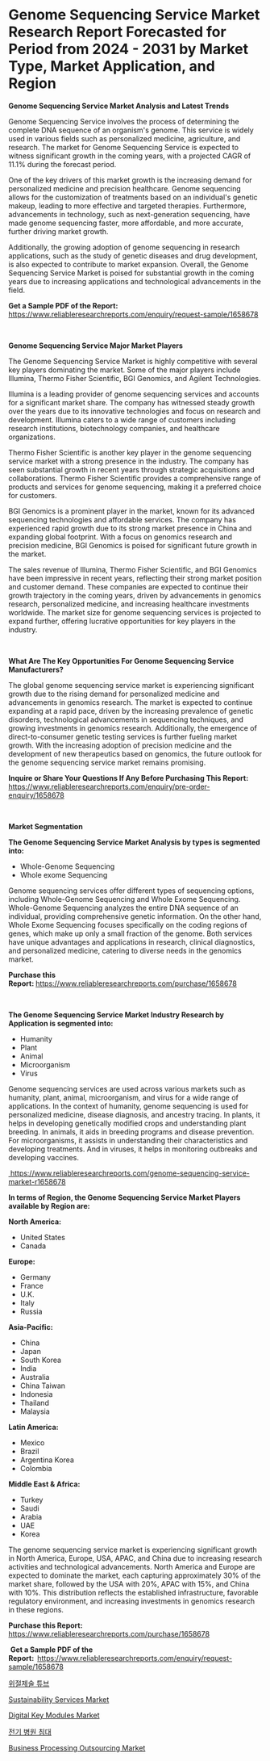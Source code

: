 <p><h1>Genome Sequencing Service Market Research Report Forecasted for Period from 2024 -  2031 by Market Type, Market Application, and Region</h1></p><p><strong>Genome Sequencing Service Market Analysis and Latest Trends</strong></p>
<p><p>Genome Sequencing Service involves the process of determining the complete DNA sequence of an organism's genome. This service is widely used in various fields such as personalized medicine, agriculture, and research. The market for Genome Sequencing Service is expected to witness significant growth in the coming years, with a projected CAGR of 11.1% during the forecast period.</p><p>One of the key drivers of this market growth is the increasing demand for personalized medicine and precision healthcare. Genome sequencing allows for the customization of treatments based on an individual's genetic makeup, leading to more effective and targeted therapies. Furthermore, advancements in technology, such as next-generation sequencing, have made genome sequencing faster, more affordable, and more accurate, further driving market growth.</p><p>Additionally, the growing adoption of genome sequencing in research applications, such as the study of genetic diseases and drug development, is also expected to contribute to market expansion. Overall, the Genome Sequencing Service Market is poised for substantial growth in the coming years due to increasing applications and technological advancements in the field.</p></p>
<p><strong>Get a Sample PDF of the Report:&nbsp;</strong> <a href="https://www.reliableresearchreports.com/enquiry/request-sample/1658678">https://www.reliableresearchreports.com/enquiry/request-sample/1658678</a></p>
<p>&nbsp;</p>
<p><strong>Genome Sequencing Service Major Market Players</strong></p>
<p><p>The Genome Sequencing Service Market is highly competitive with several key players dominating the market. Some of the major players include Illumina, Thermo Fisher Scientific, BGI Genomics, and Agilent Technologies.</p><p>Illumina is a leading provider of genome sequencing services and accounts for a significant market share. The company has witnessed steady growth over the years due to its innovative technologies and focus on research and development. Illumina caters to a wide range of customers including research institutions, biotechnology companies, and healthcare organizations.</p><p>Thermo Fisher Scientific is another key player in the genome sequencing service market with a strong presence in the industry. The company has seen substantial growth in recent years through strategic acquisitions and collaborations. Thermo Fisher Scientific provides a comprehensive range of products and services for genome sequencing, making it a preferred choice for customers.</p><p>BGI Genomics is a prominent player in the market, known for its advanced sequencing technologies and affordable services. The company has experienced rapid growth due to its strong market presence in China and expanding global footprint. With a focus on genomics research and precision medicine, BGI Genomics is poised for significant future growth in the market.</p><p>The sales revenue of Illumina, Thermo Fisher Scientific, and BGI Genomics have been impressive in recent years, reflecting their strong market position and customer demand. These companies are expected to continue their growth trajectory in the coming years, driven by advancements in genomics research, personalized medicine, and increasing healthcare investments worldwide. The market size for genome sequencing services is projected to expand further, offering lucrative opportunities for key players in the industry.</p></p>
<p>&nbsp;</p>
<p><strong>What Are The Key Opportunities For Genome Sequencing Service Manufacturers?</strong></p>
<p><p>The global genome sequencing service market is experiencing significant growth due to the rising demand for personalized medicine and advancements in genomics research. The market is expected to continue expanding at a rapid pace, driven by the increasing prevalence of genetic disorders, technological advancements in sequencing techniques, and growing investments in genomics research. Additionally, the emergence of direct-to-consumer genetic testing services is further fueling market growth. With the increasing adoption of precision medicine and the development of new therapeutics based on genomics, the future outlook for the genome sequencing service market remains promising.</p></p>
<p><strong>Inquire or Share Your Questions If Any Before Purchasing This Report:</strong> <a href="https://www.reliableresearchreports.com/enquiry/pre-order-enquiry/1658678">https://www.reliableresearchreports.com/enquiry/pre-order-enquiry/1658678</a></p>
<p>&nbsp;</p>
<p><strong>Market Segmentation</strong></p>
<p><strong>The Genome Sequencing Service Market Analysis by types is segmented into:</strong></p>
<p><ul><li>Whole-Genome Sequencing</li><li>Whole exome Sequencing</li></ul></p>
<p><p>Genome sequencing services offer different types of sequencing options, including Whole-Genome Sequencing and Whole Exome Sequencing. Whole-Genome Sequencing analyzes the entire DNA sequence of an individual, providing comprehensive genetic information. On the other hand, Whole Exome Sequencing focuses specifically on the coding regions of genes, which make up only a small fraction of the genome. Both services have unique advantages and applications in research, clinical diagnostics, and personalized medicine, catering to diverse needs in the genomics market.</p></p>
<p><strong>Purchase this Report:&nbsp;</strong><a href="https://www.reliableresearchreports.com/purchase/1658678">https://www.reliableresearchreports.com/purchase/1658678</a></p>
<p>&nbsp;</p>
<p><strong>The Genome Sequencing Service Market Industry Research by Application is segmented into:</strong></p>
<p><ul><li>Humanity</li><li>Plant</li><li>Animal</li><li>Microorganism</li><li>Virus</li></ul></p>
<p><p>Genome sequencing services are used across various markets such as humanity, plant, animal, microorganism, and virus for a wide range of applications. In the context of humanity, genome sequencing is used for personalized medicine, disease diagnosis, and ancestry tracing. In plants, it helps in developing genetically modified crops and understanding plant breeding. In animals, it aids in breeding programs and disease prevention. For microorganisms, it assists in understanding their characteristics and developing treatments. And in viruses, it helps in monitoring outbreaks and developing vaccines.</p></p>
<p><a href="https://www.reliableresearchreports.com/genome-sequencing-service-market-r1658678">&nbsp;https://www.reliableresearchreports.com/genome-sequencing-service-market-r1658678</a></p>
<p><strong>In terms of Region, the Genome Sequencing Service Market Players available by Region are:</strong></p>
<p>
    <p> <strong> North America: </strong>
        <ul>
            <li>United States</li>
            <li>Canada</li>
        </ul>
        </p> 
    <p> <strong> Europe: </strong>
        <ul>
            <li>Germany</li>
            <li>France</li>
            <li>U.K.</li>
            <li>Italy</li>
            <li>Russia</li>
        </ul>
        </p> 
    <p> <strong> Asia-Pacific: </strong>
        <ul>
            <li>China</li>
            <li>Japan</li>
            <li>South Korea</li>
            <li>India</li>
            <li>Australia</li>
            <li>China Taiwan</li>
            <li>Indonesia</li>
            <li>Thailand</li>
            <li>Malaysia</li>
        </ul>
        </p> 
    <p> <strong> Latin America: </strong>
        <ul>
            <li>Mexico</li>
            <li>Brazil</li>
            <li>Argentina Korea</li>
            <li>Colombia</li>
        </ul>
        </p> 
    <p> <strong> Middle East & Africa: </strong>
        <ul>
            <li>Turkey</li>
            <li>Saudi</li>
            <li>Arabia</li>
            <li>UAE</li>
            <li>Korea</li>
        </ul>
    </p>
    </p>
<p><p>The genome sequencing service market is experiencing significant growth in North America, Europe, USA, APAC, and China due to increasing research activities and technological advancements. North America and Europe are expected to dominate the market, each capturing approximately 30% of the market share, followed by the USA with 20%, APAC with 15%, and China with 10%. This distribution reflects the established infrastructure, favorable regulatory environment, and increasing investments in genomics research in these regions.</p></p>
<p><strong>Purchase this Report: </strong><a href="https://www.reliableresearchreports.com/purchase/1658678">https://www.reliableresearchreports.com/purchase/1658678</a></p>
<p>&nbsp;<strong>Get a Sample PDF of the Report:&nbsp;&nbsp;</strong><a href="https://www.reliableresearchreports.com/enquiry/request-sample/1658678">https://www.reliableresearchreports.com/enquiry/request-sample/1658678</a></p>
<p><strong></strong></p>
<p><p><a href="https://github.com/BrettWeberrt8767765/Market-Research-Report-List-1/blob/main/331504858648.md">위절제술 튜브</a></p><p><a href="https://github.com/jerrycopelandthomaswsqd8q/Market-Research-Report-List-2/blob/main/sustainability-services-market.md">Sustainability Services Market</a></p><p><a href="https://issuu.com/reportprime-2/docs/digital-key-modules-market-size-2030.pptx">Digital Key Modules Market</a></p><p><a href="https://github.com/camron674/Market-Research-Report-List-1/blob/main/686505058649.md">전기 병원 침대</a></p><p><a href="https://github.com/brenzgnarento/Market-Research-Report-List-2/blob/main/business-processing-outsourcing-market.md">Business Processing Outsourcing Market</a></p></p>